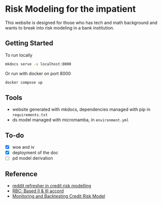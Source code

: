 # Risk Modeling for the impatient

This website is designed for those who has tech and math background and wants to break into risk modeling in a bank institution. 


## Getting Started

To run locally
```bash
mkdocs serve -a localhost:8000
```

Or run with docker on port 8000

```bash
docker compose up
```

## Tools

- website generated with mkdocs, dependencies managed with pip in `requirements.txt`
- ds model managed with micromamba, in `environment.yml`



## To-do

- [x] woe and iv
- [x] deployment of the doc
- [ ] pd model derivation

## Reference

- [reddit refresher in credit risk modelling](https://www.reddit.com/r/datascience/comments/1bed0am/helpa_fresher_in_the_credit_risk_modelling/)
- [RBC: Based II & III accord](https://www.rbc.com/regulatory-information/basel-disclosures.html)
- [Monitoring and Backtesting Credit Risk Model](https://www.youtube.com/watch?v=gyV1f-rC1lU)



